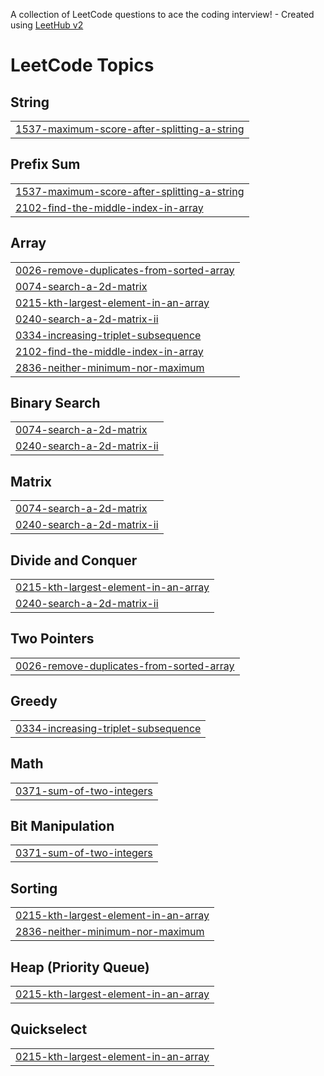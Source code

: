 A collection of LeetCode questions to ace the coding interview! - Created using [LeetHub v2](https://github.com/arunbhardwaj/LeetHub-2.0)
<!---LeetCode Topics Start-->
# LeetCode Topics
## String
|  |
| ------- |
| [1537-maximum-score-after-splitting-a-string](https://github.com/MANOJ-BHAMARADDI/LEETCODE/tree/master/1537-maximum-score-after-splitting-a-string) |
## Prefix Sum
|  |
| ------- |
| [1537-maximum-score-after-splitting-a-string](https://github.com/MANOJ-BHAMARADDI/LEETCODE/tree/master/1537-maximum-score-after-splitting-a-string) |
| [2102-find-the-middle-index-in-array](https://github.com/MANOJ-BHAMARADDI/LEETCODE/tree/master/2102-find-the-middle-index-in-array) |
## Array
|  |
| ------- |
| [0026-remove-duplicates-from-sorted-array](https://github.com/MANOJ-BHAMARADDI/LEETCODE/tree/master/0026-remove-duplicates-from-sorted-array) |
| [0074-search-a-2d-matrix](https://github.com/MANOJ-BHAMARADDI/LEETCODE/tree/master/0074-search-a-2d-matrix) |
| [0215-kth-largest-element-in-an-array](https://github.com/MANOJ-BHAMARADDI/LEETCODE/tree/master/0215-kth-largest-element-in-an-array) |
| [0240-search-a-2d-matrix-ii](https://github.com/MANOJ-BHAMARADDI/LEETCODE/tree/master/0240-search-a-2d-matrix-ii) |
| [0334-increasing-triplet-subsequence](https://github.com/MANOJ-BHAMARADDI/LEETCODE/tree/master/0334-increasing-triplet-subsequence) |
| [2102-find-the-middle-index-in-array](https://github.com/MANOJ-BHAMARADDI/LEETCODE/tree/master/2102-find-the-middle-index-in-array) |
| [2836-neither-minimum-nor-maximum](https://github.com/MANOJ-BHAMARADDI/LEETCODE/tree/master/2836-neither-minimum-nor-maximum) |
## Binary Search
|  |
| ------- |
| [0074-search-a-2d-matrix](https://github.com/MANOJ-BHAMARADDI/LEETCODE/tree/master/0074-search-a-2d-matrix) |
| [0240-search-a-2d-matrix-ii](https://github.com/MANOJ-BHAMARADDI/LEETCODE/tree/master/0240-search-a-2d-matrix-ii) |
## Matrix
|  |
| ------- |
| [0074-search-a-2d-matrix](https://github.com/MANOJ-BHAMARADDI/LEETCODE/tree/master/0074-search-a-2d-matrix) |
| [0240-search-a-2d-matrix-ii](https://github.com/MANOJ-BHAMARADDI/LEETCODE/tree/master/0240-search-a-2d-matrix-ii) |
## Divide and Conquer
|  |
| ------- |
| [0215-kth-largest-element-in-an-array](https://github.com/MANOJ-BHAMARADDI/LEETCODE/tree/master/0215-kth-largest-element-in-an-array) |
| [0240-search-a-2d-matrix-ii](https://github.com/MANOJ-BHAMARADDI/LEETCODE/tree/master/0240-search-a-2d-matrix-ii) |
## Two Pointers
|  |
| ------- |
| [0026-remove-duplicates-from-sorted-array](https://github.com/MANOJ-BHAMARADDI/LEETCODE/tree/master/0026-remove-duplicates-from-sorted-array) |
## Greedy
|  |
| ------- |
| [0334-increasing-triplet-subsequence](https://github.com/MANOJ-BHAMARADDI/LEETCODE/tree/master/0334-increasing-triplet-subsequence) |
## Math
|  |
| ------- |
| [0371-sum-of-two-integers](https://github.com/MANOJ-BHAMARADDI/LEETCODE/tree/master/0371-sum-of-two-integers) |
## Bit Manipulation
|  |
| ------- |
| [0371-sum-of-two-integers](https://github.com/MANOJ-BHAMARADDI/LEETCODE/tree/master/0371-sum-of-two-integers) |
## Sorting
|  |
| ------- |
| [0215-kth-largest-element-in-an-array](https://github.com/MANOJ-BHAMARADDI/LEETCODE/tree/master/0215-kth-largest-element-in-an-array) |
| [2836-neither-minimum-nor-maximum](https://github.com/MANOJ-BHAMARADDI/LEETCODE/tree/master/2836-neither-minimum-nor-maximum) |
## Heap (Priority Queue)
|  |
| ------- |
| [0215-kth-largest-element-in-an-array](https://github.com/MANOJ-BHAMARADDI/LEETCODE/tree/master/0215-kth-largest-element-in-an-array) |
## Quickselect
|  |
| ------- |
| [0215-kth-largest-element-in-an-array](https://github.com/MANOJ-BHAMARADDI/LEETCODE/tree/master/0215-kth-largest-element-in-an-array) |
<!---LeetCode Topics End-->